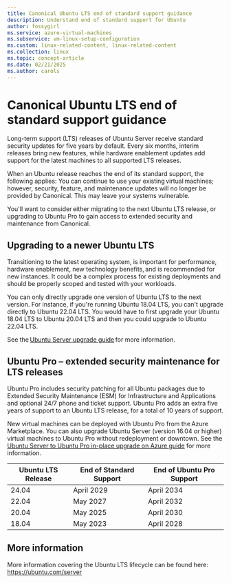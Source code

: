 ```yaml
---
title: Canonical Ubuntu LTS end of standard support guidance 
description: Understand end of standard support for Ubuntu
author: fossygirl
ms.service: azure-virtual-machines
ms.subservice: vm-linux-setup-configuration
ms.custom: linux-related-content, linux-related-content
ms.collection: linux
ms.topic: concept-article
ms.date: 02/21/2025
ms.author: carols
---
```


# Canonical Ubuntu LTS end of standard support guidance 

Long-term support (LTS) releases of Ubuntu Server receive standard security updates for five years by default. Every six months, interim releases bring new features, while hardware enablement updates add support for the latest machines to all supported LTS releases. 

When an Ubuntu release reaches the end of its standard support, the following applies: You can continue to use your existing virtual machines; however, security, feature, and maintenance updates will no longer be provided by Canonical. This may leave your systems vulnerable.  

You'll want to consider either migrating to the next Ubuntu LTS release, or upgrading to Ubuntu Pro to gain access to extended security and maintenance from Canonical.   

## Upgrading to a newer Ubuntu LTS 

Transitioning to the latest operating system, is important for performance, hardware enablement, new technology benefits, and is recommended for new instances. It could be a complex process for existing deployments and should be properly scoped and tested with your workloads.   

You can only directly upgrade one version of Ubuntu LTS to the next version. For instance, if you're running Ubuntu 18.04 LTS, you can't upgrade directly to Ubuntu 22.04 LTS. You would have to first upgrade your Ubuntu 18.04 LTS to Ubuntu 20.04 LTS and then you could upgrade to Ubuntu 22.04 LTS. 

See the [Ubuntu Server upgrade guide](https://ubuntu.com/server/docs/how-to-upgrade-your-release) for more information.  

## Ubuntu Pro – extended security maintenance for LTS releases 

Ubuntu Pro includes security patching for all Ubuntu packages due to Extended Security Maintenance (ESM) for Infrastructure and Applications and optional 24/7 phone and ticket support. Ubuntu Pro adds an extra five years of support to an Ubuntu LTS release, for a total of 10 years of support. 

New virtual machines can be deployed with Ubuntu Pro from the Azure Marketplace. You can also upgrade Ubuntu Server (version 16.04 or higher) virtual machines to Ubuntu Pro without redeployment or downtown. See the [Ubuntu Server to Ubuntu Pro in-place upgrade on Azure guide](https://learn.microsoft.com/azure/virtual-machines/workloads/canonical/ubuntu-pro-in-place-upgrade) for more information.


| **Ubuntu LTS Release** | **End of Standard Support** | **End of Ubuntu Pro Support** |
|---|---|---|
| 24.04   | April 2029 | April 2034|
| 22.04   |  May 2027 | April 2032 |
| 20.04   | May 2025  | April 2030 |
| 18.04   | May 2023  | April 2028 |


## More information  

More information covering the Ubuntu LTS lifecycle can be found here: https://ubuntu.com/server

